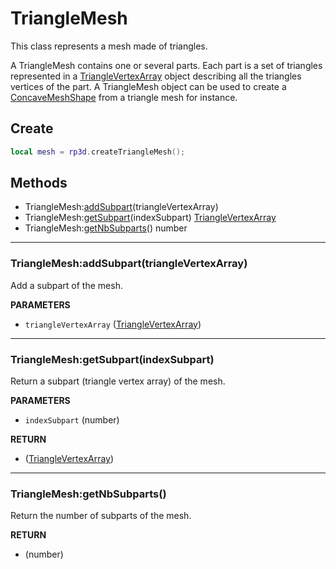 # TriangleMesh

This class represents a mesh made of triangles.

A TriangleMesh contains one or several parts. Each part is a set of triangles represented in a [TriangleVertexArray](triangle_vertex_array.md) object describing all the triangles vertices of the part. A TriangleMesh object can be used to create a [ConcaveMeshShape](shapes/concave_mesh_shape.md) from a triangle mesh for instance.

## Create

```lua
local mesh = rp3d.createTriangleMesh();
```

## Methods

* TriangleMesh:[addSubpart](#trianglemeshaddsubparttrianglevertexarray)(triangleVertexArray)
* TriangleMesh:[getSubpart](#trianglemeshgetsubpartindexsubpart)(indexSubpart) [TriangleVertexArray](triangle_vertex_array.md)
* TriangleMesh:[getNbSubparts](#trianglemeshgetnbsubparts)() number
---
### TriangleMesh:addSubpart(triangleVertexArray)
Add a subpart of the mesh.

**PARAMETERS**
* `triangleVertexArray` ([TriangleVertexArray](triangle_vertex_array.md))

---
### TriangleMesh:getSubpart(indexSubpart)
Return a subpart (triangle vertex array) of the mesh. 

**PARAMETERS**
* `indexSubpart` (number)

**RETURN**
* ([TriangleVertexArray](triangle_vertex_array.md))

---
### TriangleMesh:getNbSubparts()
Return the number of subparts of the mesh.

**RETURN**
* (number)